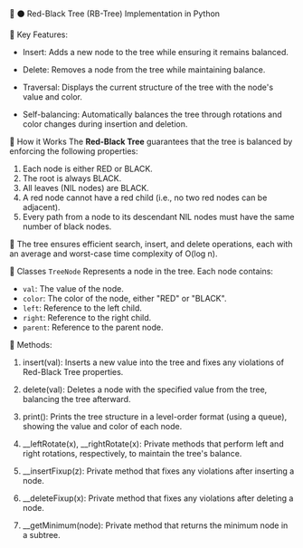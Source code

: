 🔴 ⚫️ Red-Black Tree (RB-Tree) Implementation in Python

📎 Key Features:
- Insert: Adds a new node to the tree while ensuring it remains balanced.

- Delete: Removes a node from the tree while maintaining balance.

- Traversal: Displays the current structure of the tree with the node's value and color.
- Self-balancing: Automatically balances the tree through rotations and color changes during insertion and deletion.

📎 How it Works
The **Red-Black Tree** guarantees that the tree is balanced by enforcing the following properties:
1. Each node is either RED or BLACK.
2. The root is always BLACK.
3. All leaves (NIL nodes) are BLACK.
4. A red node cannot have a red child (i.e., no two red nodes can be adjacent).
5. Every path from a node to its descendant NIL nodes must have the same number of black nodes.

📎 The tree ensures efficient search, insert, and delete operations, each with an average and worst-case time complexity of O(log n).

📎 Classes
    `TreeNode`
Represents a node in the tree. Each node contains:
- `val`: The value of the node.
- `color`: The color of the node, either "RED" or "BLACK".
- `left`: Reference to the left child.
- `right`: Reference to the right child.
- `parent`: Reference to the parent node.


📎 Methods:
1. insert(val): Inserts a new value into the tree and fixes any violations of Red-Black Tree properties.

2. delete(val): Deletes a node with the specified value from the tree, balancing the tree afterward.

3. print(): Prints the tree structure in a level-order format (using a queue), showing the value and color of each node.

4. __leftRotate(x), __rightRotate(x): Private methods that perform left and right rotations, respectively, to maintain the tree's balance.

5. __insertFixup(z): Private method that fixes any violations after inserting a node.

6. __deleteFixup(x): Private method that fixes any violations after deleting a node.

7. __getMinimum(node): Private method that returns the minimum node in a subtree.
